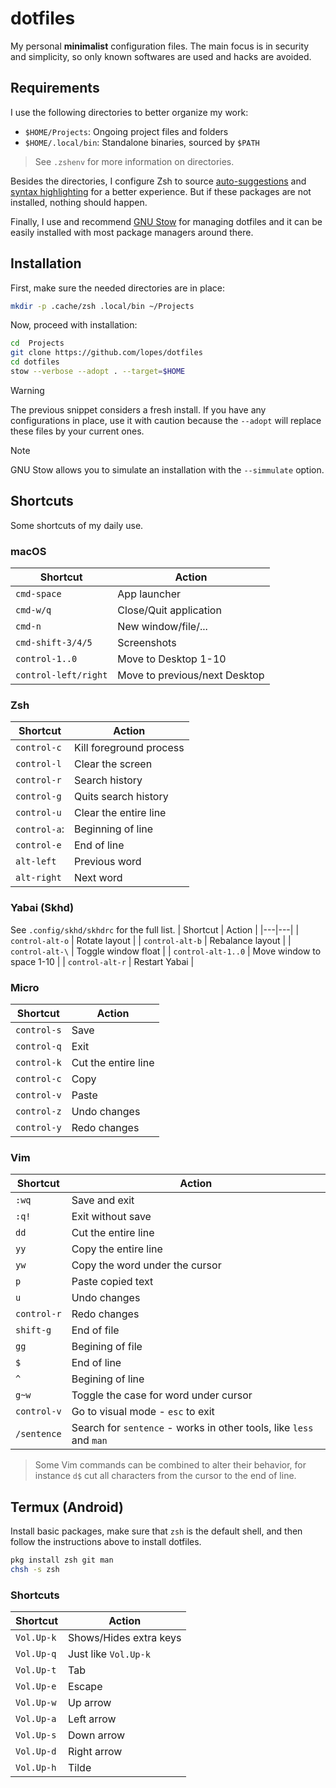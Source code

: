 # dotfiles
My personal **minimalist** configuration files.  The main focus is in security and simplicity, so only known softwares are used and hacks are avoided.


## Requirements
I use the following directories to better organize my work:

- `$HOME/Projects`: Ongoing project files and folders
- `$HOME/.local/bin`: Standalone binaries, sourced by `$PATH`

> See `.zshenv` for more information on directories.

Besides the directories, I configure Zsh to source [auto-suggestions](https://github.com/zsh-users/zsh-autosuggestions) and [syntax highlighting](https://github.com/zsh-users/zsh-syntax-highlighting) for a better experience.  But if these packages are not installed, nothing should happen.

Finally, I use and recommend [GNU Stow](https://www.gnu.org/software/stow/) for managing dotfiles and it can be easily installed with most package managers around there.


## Installation
First, make sure the needed directories are in place:

```sh
mkdir -p .cache/zsh .local/bin ~/Projects
```
Now, proceed with installation:

```sh
cd  Projects
git clone https://github.com/lopes/dotfiles
cd dotfiles
stow --verbose --adopt . --target=$HOME
```

>[!WARNING]
>The previous snippet considers a fresh install.  If you have any configurations in place, use it with caution because the `--adopt` will replace these files by your current ones.

>[!NOTE]
> GNU Stow allows you to simulate an installation with the `--simmulate` option.


## Shortcuts
Some shortcuts of my daily use.

### macOS
| Shortcut | Action |
|---|---|
| `cmd-space` | App launcher |
| `cmd-w/q` | Close/Quit application |
| `cmd-n` | New window/file/... |
| `cmd-shift-3/4/5` | Screenshots |
| `control-1..0` | Move to Desktop 1-10 |
| `control-left/right` | Move to previous/next Desktop |

### Zsh
| Shortcut | Action |
|---|---|
| `control-c` | Kill foreground process |
| `control-l` | Clear the screen |
| `control-r` | Search history |
| `control-g` | Quits search history |
| `control-u` | Clear the entire line |
| `control-a`: | Beginning of line |
| `control-e` | End of line |
| `alt-left` | Previous word |
| `alt-right` | Next word |

### Yabai (Skhd)
See `.config/skhd/skhdrc` for the full list.
| Shortcut | Action |
|---|---|
| `control-alt-o` | Rotate layout |
| `control-alt-b` | Rebalance layout |
| `control-alt-\` | Toggle window float |
| `control-alt-1..0` | Move window to space 1-10 |
| `control-alt-r` | Restart Yabai |

### Micro
| Shortcut | Action |
|---|---|
| `control-s` | Save |
| `control-q` | Exit |
| `control-k` | Cut the entire line |
| `control-c` | Copy |
| `control-v` | Paste |
| `control-z` | Undo changes |
| `control-y` | Redo changes |

### Vim
| Shortcut | Action |
|---|---|
| `:wq` | Save and exit |
| `:q!` | Exit without save |
| `dd` | Cut the entire line |
| `yy` | Copy the entire line |
| `yw` | Copy the word under the cursor |
| `p` | Paste copied text |
| `u` | Undo changes |
| `control-r` | Redo changes |
| `shift-g` | End of file |
| `gg` | Begining of file |
| `$` | End of line |
| `^` | Begining of line |
| `g~w` | Toggle the case for word under cursor |
| `control-v` | Go to visual mode - `esc` to exit |
| `/sentence` | Search for `sentence` - works in other tools, like `less` and `man` |

> Some Vim commands can be combined to alter their behavior, for instance `d$` cut all characters from the cursor to the end of line.


## Termux (Android)
Install basic packages, make sure that `zsh` is the default shell, and then follow the instructions above to install dotfiles.

```sh
pkg install zsh git man
chsh -s zsh
```

### Shortcuts
| Shortcut | Action |
|---|---|
| `Vol.Up-k` | Shows/Hides extra keys |
| `Vol.Up-q` | Just like `Vol.Up-k` |
| `Vol.Up-t` | Tab |
| `Vol.Up-e` | Escape |
| `Vol.Up-w` | Up arrow |
| `Vol.Up-a` | Left arrow |
| `Vol.Up-s` | Down arrow |
| `Vol.Up-d` | Right arrow |
| `Vol.Up-h` | Tilde |
